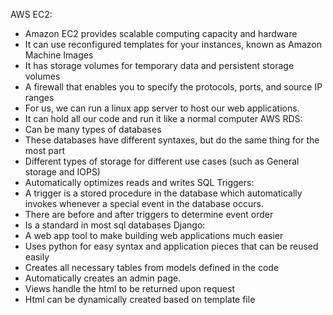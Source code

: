 ﻿AWS EC2:
* Amazon EC2 provides scalable computing capacity and hardware
* It can use reconfigured templates for your instances, known as Amazon Machine Images
* It has storage volumes for temporary data and persistent storage volumes
* A firewall that enables you to specify the protocols, ports, and source IP ranges
* For us, we can run a linux app server to host our web applications.
* It can hold all our code and run it like a normal computer
AWS RDS:
* Can be many types of databases
* These databases have different syntaxes, but do the same thing for the most part
* Different types of storage for different use cases (such as General storage and IOPS)
* Automatically optimizes reads and writes
SQL Triggers:
* A trigger is a stored procedure in the database which automatically invokes whenever a special event in the database occurs.
* There are before and after triggers to determine event order
* Is a standard in most sql databases
Django:
* A web app tool to make building web applications much easier
* Uses python for easy syntax and application pieces that can be reused easily
* Creates all necessary tables from models defined in the code
* Automatically creates an admin page.
* Views handle the html to be returned upon request
* Html can be dynamically created based on template file